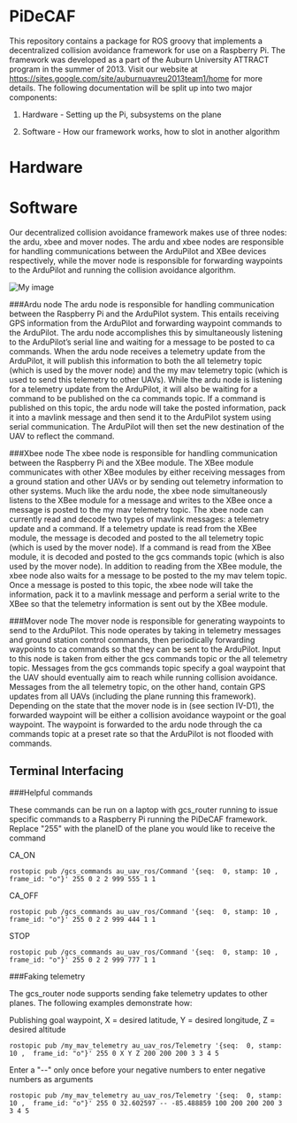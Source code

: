 PiDeCAF
=======================================

This repository contains a package for ROS groovy that implements a decentralized collision avoidance framework for use on a Raspberry Pi.  The framework was developed as a part of the Auburn University ATTRACT program in the summer of 2013. Visit our website at https://sites.google.com/site/auburnuavreu2013team1/home for more details. The following documentation will be split up into two major components:

1. Hardware - Setting up the Pi, subsystems on the plane

2. Software - How our framework works, how to slot in another algorithm


Hardware
=======




Software
=======


Our decentralized collision avoidance framework makes use of three
nodes: the ardu, xbee and mover nodes. The ardu and xbee
nodes are responsible for handling communications between
the ArduPilot and XBee devices respectively, while the mover
node is responsible for forwarding waypoints to the ArduPilot
and running the collision avoidance algorithm.



![My image](https://0d9aa83c-a-62cb3a1a-s-sites.googlegroups.com/site/auburnuavreu2013team1/PiDeCAF.png?attachauth=ANoY7cplKmbZcYVVpBwpfJMWCUCy5ydfAghsI4wjWjYU3Uwm4khZ8q9-inrlYKmuPjDGuM5nFaXXuXm8w0ZLKmSXIH6D9YPEoyJII-g9FNV6azWnJHuqObGu4BsK7wwUFM3705k8lTw32SL1uQdXl07nLG9sRNr5l37N5BtTUljClmrxa3em3EdNXNFKoIOjQIpn47CUSJJRgi6V1iqYWz8e0sOQysAcxQ%3D%3D&attredirects=0)


###Ardu node
The ardu node is responsible for handling communication
between the Raspberry Pi and the ArduPilot system.
This entails receiving GPS information from the ArduPilot
and forwarding waypoint commands to the ArduPilot. The
ardu node accomplishes this by simultaneously listening to the
ArduPilot’s serial line and waiting for a message to be posted
to ca commands. When the ardu node receives a telemetry
update from the ArduPilot, it will publish this information to both the all telemetry topic
(which is used by the mover node)
and the my mav telemetry topic (which is used to send this
telemetry to other UAVs).
While the ardu node is listening for a telemetry update
from the ArduPilot, it will also be waiting for a command
to be published on the ca commands topic. If a command is
published on this topic, the ardu node will take the posted
information, pack it into a mavlink message and then send
it to the ArduPilot system using serial communication. The
ArduPilot will then set the new destination of the UAV to
reflect the command.

###Xbee node
The xbee node is responsible for handling communication
between the Raspberry Pi and the XBee module.
The XBee module communicates with other XBee modules
by either receiving messages from a ground station and other
UAVs or by sending out telemetry information to other systems.
Much like the ardu node, the xbee node simultaneously
listens to the XBee module for a message and writes to the
XBee once a message is posted to the my mav telemetry
topic.
The xbee node can currently read and decode two types of
mavlink messages: a telemetry update and a command. If a
telemetry update is read from the XBee module, the message is
decoded and posted to the all telemetry topic (which is used
by the mover node). If a command is read from the XBee
module, it is decoded and posted to the gcs commands topic
(which is also used by the mover node).
In addition to reading from the XBee module, the xbee node
also waits for a message to be posted to the my mav telem
topic. Once a message is posted to this topic, the xbee node
will take the information, pack it to a mavlink message and
perform a serial write to the XBee so that the telemetry
information is sent out by the XBee module.

###Mover node
The mover node is responsible for generating
waypoints to send to the ArduPilot. This node operates
by taking in telemetry messages and ground station control
commands, then periodically forwarding waypoints to
ca commands so that they can be sent to the ArduPilot. Input
to this node is taken from either the gcs commands topic or the
all telemetry topic. Messages from the gcs commands topic
specify a goal waypoint that the UAV should eventually aim
to reach while running collision avoidance. Messages from the
all telemetry topic, on the other hand, contain GPS updates
from all UAVs (including the plane running this framework).
Depending on the state that the mover node is in (see section
IV-D1), the forwarded waypoint will be either a collision
avoidance waypoint or the goal waypoint. The waypoint is
forwarded to the ardu node through the ca commands topic
at a preset rate so that the ArduPilot is not flooded with
commands.
















Terminal Interfacing
--------------------

###Helpful commands

These commands can be run on a laptop with gcs_router running to issue specific commands to a Raspberry Pi running
the PiDeCAF framework. Replace "255" with the planeID of the plane you would like to receive the command

CA_ON
```
rostopic pub /gcs_commands au_uav_ros/Command '{seq:  0, stamp: 10 ,  frame_id: "o"}' 255 0 2 2 999 555 1 1
```

CA_OFF
```
rostopic pub /gcs_commands au_uav_ros/Command '{seq:  0, stamp: 10 ,  frame_id: "o"}' 255 0 2 2 999 444 1 1
```
STOP

```
rostopic pub /gcs_commands au_uav_ros/Command '{seq:  0, stamp: 10 ,  frame_id: "o"}' 255 0 2 2 999 777 1 1
```


###Faking telemetry

The gcs_router node supports sending fake telemetry updates to other planes.  The following examples demonstrate how:

Publishing goal waypoint, X = desired latitude, Y = desired longitude, Z = desired altitude
```
rostopic pub /my_mav_telemetry au_uav_ros/Telemetry '{seq:  0, stamp: 10 ,  frame_id: "o"}' 255 0 X Y Z 200 200 200 3 3 4 5
```
Enter a "--" only once before your negative numbers to enter negative numbers as arguments
```
rostopic pub /my_mav_telemetry au_uav_ros/Telemetry '{seq:  0, stamp: 10 ,  frame_id: "o"}' 255 0 32.602597 -- -85.488859 100 200 200 200 3 3 4 5
```
